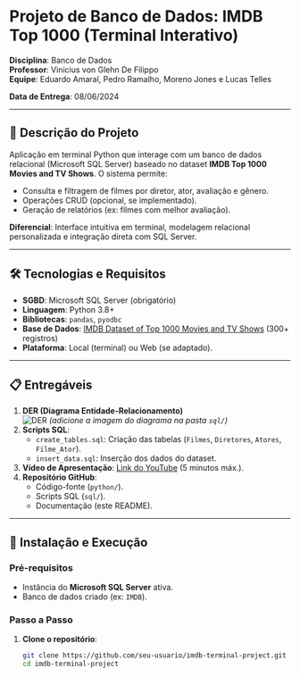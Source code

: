# Projeto de Banco de Dados: IMDB Top 1000 (Terminal Interativo)

**Disciplina**: Banco de Dados  
**Professor**: Vinicius von Glehn De Filippo  
**Equipe**: Eduardo Amaral, Pedro Ramalho, Moreno Jones e Lucas Telles

**Data de Entrega**: 08/06/2024  

---

## 📌 Descrição do Projeto
Aplicação em terminal Python que interage com um banco de dados relacional (Microsoft SQL Server) baseado no dataset **IMDB Top 1000 Movies and TV Shows**. O sistema permite:
- Consulta e filtragem de filmes por diretor, ator, avaliação e gênero.
- Operações CRUD (opcional, se implementado).
- Geração de relatórios (ex: filmes com melhor avaliação).

**Diferencial**: Interface intuitiva em terminal, modelagem relacional personalizada e integração direta com SQL Server.

---

## 🛠️ Tecnologias e Requisitos
- **SGBD**: Microsoft SQL Server (obrigatório)
- **Linguagem**: Python 3.8+
- **Bibliotecas**: `pandas`, `pyodbc`
- **Base de Dados**: [IMDB Dataset of Top 1000 Movies and TV Shows](https://www.kaggle.com/datasets/harshitshankhdhar/imdb-dataset-of-top-1000-movies-and-tv-shows) (300+ registros)
- **Plataforma**: Local (terminal) ou Web (se adaptado).

---

## 📋 Entregáveis
1. **DER (Diagrama Entidade-Relacionamento)**  
   ![DER](sql/DER_IMDB.png) *(adicione a imagem do diagrama na pasta `sql/`)*
2. **Scripts SQL**:
   - `create_tables.sql`: Criação das tabelas (`Filmes`, `Diretores`, `Atores`, `Filme_Ator`).
   - `insert_data.sql`: Inserção dos dados do dataset.
3. **Vídeo de Apresentação**: [Link do YouTube](https://youtu.be/seulink) (5 minutos máx.).
4. **Repositório GitHub**:
   - Código-fonte (`python/`).
   - Scripts SQL (`sql/`).
   - Documentação (este README).

---

## 🚀 Instalação e Execução

### Pré-requisitos
- Instância do **Microsoft SQL Server** ativa.
- Banco de dados criado (ex: `IMDB`).

### Passo a Passo
1. **Clone o repositório**:
   ```bash
   git clone https://github.com/seu-usuario/imdb-terminal-project.git
   cd imdb-terminal-project
   
